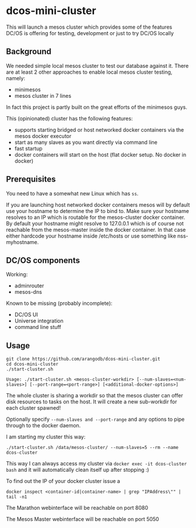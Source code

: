 # dcos-mini-cluster

This will launch a mesos cluster which provides some of the features DC/OS is offering for testing, development or just to try DC/OS locally

## Background

We needed simple local mesos cluster to test our database against it. There are at least 2 other approaches
to enable local mesos cluster testing, namely:

   - minimesos
   - mesos cluster in 7 lines
   
In fact this project is partly built on the great efforts of the minimesos guys.
   
This (opinionated) cluster has the following features:

   - supports starting bridged or host networked docker containers via the mesos docker executor
   - start as many slaves as you want directly via command line
   - fast startup
   - docker containers will start on the host (flat docker setup. No docker in docker)

## Prerequisites

You need to have a somewhat new Linux which has `ss`. 

If you are launching host networked docker containers mesos will by default use your hostname to determine the IP to bind to.
Make sure your hostname resolves to an IP which is routable for the mesos-cluster docker container. By default your hostname might resolve to 127.0.0.1 which is of course not reachable from the mesos-master inside the docker container.
In that case either hardcode your hostname inside /etc/hosts or use something like nss-myhostname.

## DC/OS components

Working:

  - adminrouter
  - mesos-dns

Known to be missing (probably incomplete):
  
  - DC/OS UI
  - Universe integration
  - command line stuff

## Usage

```
git clone https://github.com/arangodb/dcos-mini-cluster.git
cd dcos-mini-cluster
./start-cluster.sh

Usage: ./start-cluster.sh <mesos-cluster-workdir> [--num-slaves=<num-slaves>] [--port-range=<port-range>] [<additional-docker-options>]
```

The whole cluster is sharing a workdir so that the mesos cluster can offer disk resources to tasks on the host.
It will create a new sub-workdir for each cluster spawned!

Optionally specify `--num-slaves and --port-range` and any options to pipe through to the docker daemon.

I am starting my cluster this way:

```
./start-cluster.sh /data/mesos-cluster/ --num-slaves=5 --rm --name dcos-cluster
```

This way I can always access my cluster via `docker exec -it dcos-cluster bash` and it will automatically clean itself up after stopping :)

To find out the IP of your docker cluster issue a

```
docker inspect <container-id|container-name> | grep "IPAddress\"" | tail -n1
```

The Marathon webinterface will be reachable on port 8080

The Mesos Master webinterface will be reachable on port 5050
